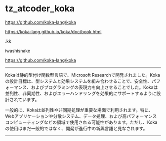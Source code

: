 # tz_atcoder_koka

https://github.com/koka-lang/koka

https://koka-lang.github.io/koka/doc/book.html

.kk

iwashisnake

https://github.com/koka-lang/koka


---

Kokaは静的型付け関数型言語で、Microsoft Researchで開発されました。Kokaの設計目標は、型システムと効果システムを組み合わせることで、安全性、パフォーマンス、およびプログラミングの表現力を向上させることでした。Kokaは並列性、非同期性、およびエラーハンドリングを効果的にサポートするように設計されています。

一般的に、Kokaは並列性や非同期処理が重要な場面で利用されます。特に、Webアプリケーションや分散システム、データ処理、および高パフォーマンスコンピューティングなどの領域で使用される可能性があります。ただし、Kokaの使用はまだ一般的ではなく、開発が進行中の新興言語と見なされます。

---
